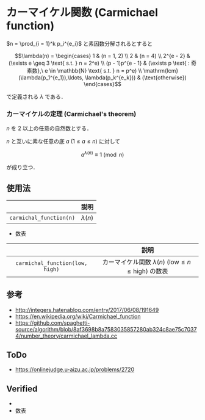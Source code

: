 # カーマイケル関数 (Carmichael function)

$n = \prod_{i = 1}^k p_i^{e_i}$ と素因数分解されるとすると

$$\lambda(n) = \begin{cases} 1 & (n = 1, 2) \\ 2 & (n = 4) \\ 2^{e - 2} & (\exists e \geq 3 \text{ s.t. } n = 2^e) \\ (p - 1)p^{e - 1} & (\exists p \text{ : 奇素数},\ e \in \mathbb{N} \text{ s.t. } n = p^e) \\ \mathrm{lcm} (\lambda(p_1^{e_1}),\ldots, \lambda(p_k^{e_k})) & (\text{otherwise}) \end{cases}$$

で定義される $\lambda$ である．


### カーマイケルの定理 (Carmichael's theorem)

$n$ を $2$ 以上の任意の自然数とする．

$n$ と互いに素な任意の底 $a \ (1 \leq a \leq n)$ に対して

$$a^{\lambda(n)} \equiv 1 \pmod{n}$$

が成り立つ．


## 使用法

||説明|
|:--:|:--:|
|`carmichal_function(n)`|$\lambda(n)$|

- 数表

||説明|
|:--:|:--:|
|`carmichal_function(low, high)`|カーマイケル関数 $\lambda(n) \ (\mathrm{low} \leq n \leq \mathrm{high})$ の数表|


## 参考

- http://integers.hatenablog.com/entry/2017/06/08/191649
- https://en.wikipedia.org/wiki/Carmichael_function
- https://github.com/spaghetti-source/algorithm/blob/8af3698b8a7583035857280ab324c8ae75c70374/number_theory/carmichael_lambda.cc


## ToDo

- https://onlinejudge.u-aizu.ac.jp/problems/2720


## Verified

-
- 数表
